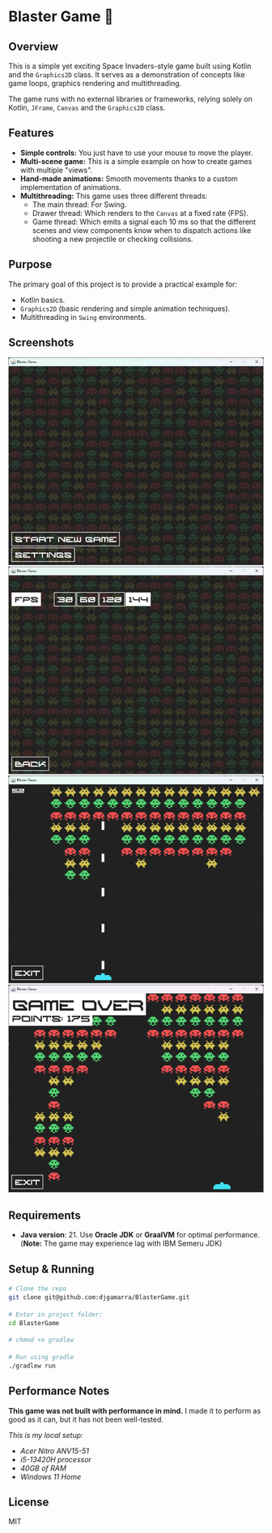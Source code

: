 # Blaster Game 🚀

## Overview

This is a simple yet exciting Space Invaders-style game built using Kotlin
and the `Graphics2D` class. It serves as a demonstration of concepts like
game loops, graphics rendering and multithreading.

The game runs with no external libraries or frameworks, relying solely on
Kotlin, `JFrame`, `Canvas` and the `Graphics2D` class.

## Features

- **Simple controls:** You just have to use your mouse to move the player.
- **Multi-scene game:** This is a simple example on how to create games
  with multiple "views".
- **Hand-made animations:** Smooth movements thanks to a custom
  implementation of animations.
- **Multithreading:** This game uses three different threads:
    - The main thread: For Swing.
    - Drawer thread: Which renders to the `Canvas` at a fixed rate (FPS).
    - Game thread: Which emits a signal each 10 ms so that the different
      scenes and view components know when to dispatch actions like
      shooting a new projectile or checking collisions.

## Purpose

The primary goal of this project is to provide a practical example for:

- Kotlin basics.
- `Graphics2D` (basic rendering and simple animation techniques).
- Multithreading in `Swing` environments.

## Screenshots

![Start screen](/screenshots/start.png?raw=true "Start screen")
![Settings screen](/screenshots/settings.png?raw=true "Settings screen")
![Game](/screenshots/game.png?raw=true "Game")
![Game over screen](/screenshots/game_over.png?raw=true "Game over screen")

## Requirements

- **Java version**: 21. Use **Oracle JDK** or **GraalVM** for optimal
  performance. (**Note:**  The game may experience lag with IBM Semeru JDK)

## Setup & Running

```bash
# Clone the repo
git clone git@github.com:djgamarra/BlasterGame.git

# Enter in project folder:
cd BlasterGame

# chmod +x gradlew

# Run using gradle
./gradlew run
```

## Performance Notes

**This game was not built with performance in mind.** I made it to perform
as good as it can, but it has not been well-tested.

_This is my local setup:_
- _Acer Nitro ANV15-51_
- _i5-13420H processor_
- _40GB of RAM_
- _Windows 11 Home_

## License

MIT

